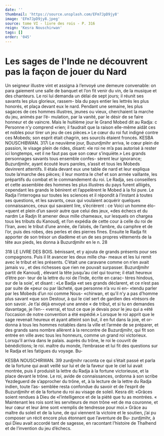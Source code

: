 ```yaml
---
date: ''
thumbnail: 'https://source.unsplash.com/EFm7JpD9jy8'
image: 'EFm7JpD9jy8.jpeg'
source: tome VI - livre des rois - P. 316
reign: 'Kesra Nouschirwan'
tags: []
order: '045'
---
```


# Les sages de l'Inde ne découvrent pas la façon de jouer du Nard

Un seigneur illustre vint et assigna à l’envoyé une demeure convenable: on para gaiement une salle de banquet et l’on fit venir du vin, de la musique et
des chanteurs. Le roi lui demanda un délai de sept
jours; il réunit ses savants les plus glorieux, rassem- bla du pays entier les lettrés les plus honorés, et plaça devant eux le nard. Pendant une semaine, les plus sagaces de ces hommes illustres, jeunes ou vieux, cherchaient la marche du jeu, animés par l’é- mulation, par la vanité, par le désir de se faire honneur et de vaincre. Mais le huitième jour le Grand Mobed dit au Radja: c Personne n’y comprend «rien; il faudrait que la raison elle-même aidât ces
et nobles pour tirer un jeu de ces pièces.» Le cœur du roi fut indigné contre ces Mobeds; son esprit était chagrin, ses sourcils étaient froncés.
KESBA NOUSCHlBWAN. 317i Le neuvième jour, Buzurdjmihr arriva, le cœur
plein de passion, le visage plein de rides, disant: «le roi ne m’a pas autorisé à rester ici longtemps,
«et il ne faut pas que son cœur s’inquiète.» Les
grands personnages savants tous ensemble confes- sèrent leur ignorance; Buzurdjmihr, ayant écouté
leurs paroles, s’assit et tous les Mobeds devinrent attentifs. Il étala devant eux une table de nard et leur expliqua toute la’marche des pièces; il leur montra le chef et son armée vaillante, les prépartifs
du combat et le commandement du roi. Le Radja, ses conseillers et cette assemblée des hommes les plus illustres du pays furent alliigés, cependant les grands
le bénirent et l’appelèrent le Mobed à la foi pure. Le
Radja l’interrogea sur toutes les sciences et il répondit
à l’instant à toutes ses questions, et les savants, ceux qui voulaient acquérir quelques connaissances, ceux qui savaient lire, s’écrièrent : ce Voici un homme élo- «quent et plein d’un savoir autre que celui des jeux, «des échecs et du nardm
Le Radjn lit amener deux mille chameaux, sur lesquels on chargea tous les tributs du Kanoudj, et l’on expédia de cette cour à celle du roi de l’lran,
avec le tribut d’une année, de l’aloës, de l’ambre, du
camphre et de l’or, puis des robes, des perles et des
pierres fines. Ensuite le Radja fit apporter de son trésor un diadème et un de ses propres vêtements de
la tête aux pieds, les donna à Buzurdjmihr en le
n. 28

318 LE LIVRE DES BOIS. bénissant, et y ajouta de grands présents pour ses
compagnons. Puis il lit avancer les deux mille cha- meaux et les lui remit avec le tribut et les présents. C’était une caravane comme on n’en avait jamais vu ,
et des richesses que rien ne pouvait surpasser. Buzurdjmihr partit de Kanoudj , élevant la tête
jusqu’au ciel qui tourne; il était heureux d’être por- teur de la lettre du roi de l’lnde, écrite en carac- tères hindous, sur de la soie’, et disant : «Le Badja
«et ses grands déclarent, et ce n’est pas par suite de «peur ou par lâcheté, que personne n’a vu ni en- «tendu parler par les Mobeds d’un roi comme Nous- «chirwan, et qu’il n’y a pas d’homme plus savant
«que son Destour, à qui le ciel sert de gardien des «trésors de son savoir. Je t’ai déjà envoyé une année
« de tribut, et si tu en demandes davantage, je l’en--
«verrai, et tout ce que je devais pour le jeu qui a «été l’occasion de notre convention a été expédié.»
Lorsque le roi apprit que le sage revenait heureux et ayant atteint son but, il en fut dans la joie, et or- donna à tous les hommes notables dans la ville et l’armée de se préparer, et des grands sans nombre
allèrent à la rencontre de Buzurdjmihr, qui fit son entrée en ville avec tous les honneurs, comme un grand roi victorieux. Lorsqu’il arriva dans le palais. auprès du trône, le roi le couvrit de bénédictions;
le roi. maître du monde, l’embrasse et lui fit des questions sur le Radja et les fatigues du voyage. Bu-

KESBA NOUSCHIRWAN. 3l9 zurdjmihr raconta ce qui s’était passé et parla de la
fortune qui avait veillé sur lui et de la faveur que le ciel lui avait montrée, puis il produisit la lettre du Radja à la fortune victorieuse, et la place devant le trône. Le roi, avide de connaissances, ordonna à son
scribe Yezdeguerd de s’approcher du trône, et, à la lecture de la lettre du Radja indien, toute l’as- semblée resta confondue du savoir et de l’esprit de
Buzurdjmihr et de la fortune du roi au visage de soleil. Kesra dit: «Grâces soient rendues à Dieu de «l’intelligence et de la piété que tu as montrées.
« Maintenant les rois sont les serviteurs de mon trône «et de ma couronne, et leur cœur et leur âme sont «remplis de tendresse pour moi.»
Grâce au maître du soleil et de la lune, de qui viennent la victoire et le soutien, j’ai pu composer un récit encore plus étonnant que l’aventure de Bu- zurdjmihr, à qui Dieu avait accordé tant de sagesse, en racontant l’histoire de Thalhend et de l’invention
du jeu d’échecs.
